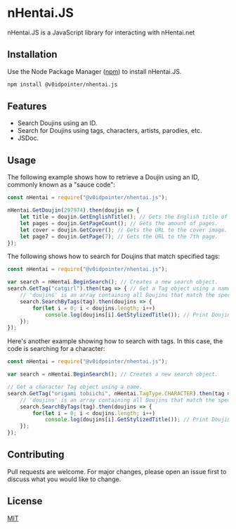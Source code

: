 # nHentai.JS

nHentai.JS is a JavaScript library for interacting with nHentai.net

## Installation

Use the Node Package Manager ([npm](https://www.npmjs.com/)) to install nHentai.JS.

```bash
npm install @v0idpointer/nhentai.js
```
## Features
- Search Doujins using an ID.
- Search for Doujins using tags, characters, artists, parodies, etc.
- JSDoc.

## Usage
The following example shows how to retrieve a Doujin using an ID, commonly known as a "sauce code":

```javascript
const nHentai = require("@v0idpointer/nhentai.js");

nHentai.GetDoujin(297974).then(doujin => {
    let title = doujin.GetEnglishTitle(); // Gets the English title of the Doujin.
    let pages = doujin.GetPageCount(); // Gets the amount of pages.
    let cover = doujin.GetCover(); // Gets the URL to the cover image.
    let page7 = doujin.GetPage(7); // Gets the URL to the 7th page.
});

```
The following shows how to search for Doujins that match specified tags:
```javascript
const nHentai = require("@v0idpointer/nhentai.js");

var search = nHentai.BeginSearch(); // Creates a new search object.
search.GetTag("catgirl").then(tag => { // Get a Tag object using a name.
    // 'doujins' is an array containing all Doujins that match the specified tag(s).
    search.SearchByTags(tag).then(doujins => {
        for(let i = 0; i < doujins.length; i++)
            console.log(doujins[i].GetStylizedTitle()); // Print Doujin titles.
    });
});
```
Here's another example showing how to search with tags. In this case, the code is searching for a character:
```javascript
const nHentai = require("@v0idpointer/nhentai.js");

var search = nHentai.BeginSearch(); // Creates a new search object.

// Get a character Tag object using a name.
search.GetTag("origami tobiichi", nHentai.TagType.CHARACTER).then(tag => {
    // 'doujins' is an array containing all Doujins that match the specified tag(s).
    search.SearchByTags(tag).then(doujins => {
        for(let i = 0; i < doujins.length; i++)
            console.log(doujins[i].GetStylizedTitle()); // Print Doujin titles.
    });
});
```

## Contributing
Pull requests are welcome. For major changes, please open an issue first to discuss what you would like to change.

## License
[MIT](https://choosealicense.com/licenses/mit/)